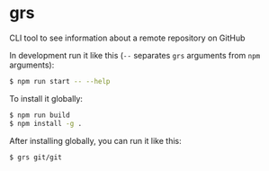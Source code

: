 # grs

CLI tool to see information about a remote repository on GitHub

In development run it like this (`--` separates `grs` arguments from `npm` arguments):

```sh
$ npm run start -- --help
```

To install it globally:

```sh
$ npm run build
$ npm install -g .
```

After installing globally, you can run it like this:

```sh
$ grs git/git
```
